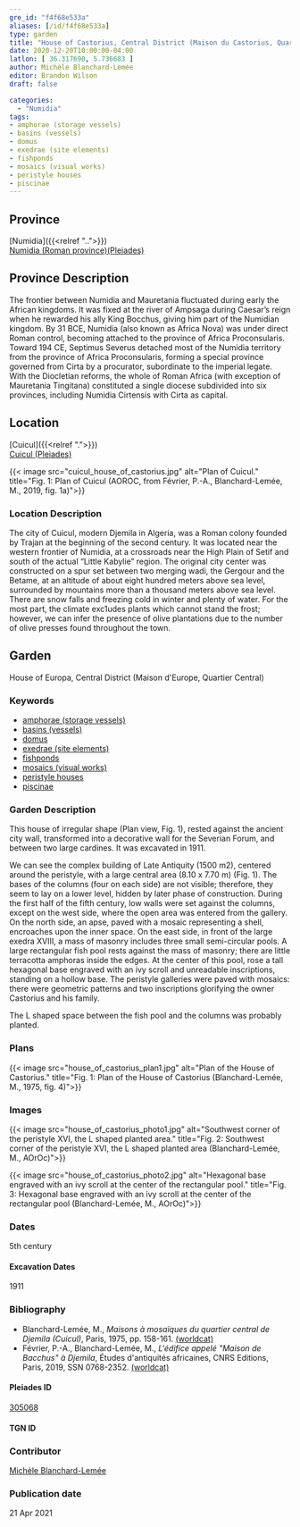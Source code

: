 ```yaml
---
gre_id: "f4f68e533a"
aliases: [/id/f4f68e533a]
type: garden
title: "House of Castorius, Central District (Maison du Castorius, Quartier central)"
date: 2020-12-20T10:00:00-04:00
latlon: [ 36.317690, 5.736683 ]
author: Michèle Blanchard-Lemée
editor: Brandon Wilson
draft: false

categories:
  - "Numidia"
tags:
- amphorae (storage vessels)
- basins (vessels)
- domus
- exedrae (site elements)
- fishponds
- mosaics (visual works)
- peristyle houses
- piscinae
---
```


## Province

[Numidia]({{<relref "..">}}) \
[Numidia (Roman province)(Pleiades)](https://pleiades.stoa.org/places/981539)

## Province Description

The frontier between Numidia and Mauretania fluctuated during early the African kingdoms. It was fixed at the river of Ampsaga during Caesar’s reign when he rewarded his ally King Bocchus, giving him part of the Numidian kingdom. By 31 BCE, Numidia (also known as Africa Nova) was under direct Roman control, becoming attached to the province of Africa Proconsularis. Toward 194 CE, Septimus Severus detached most of the Numidia territory from the province of Africa Proconsularis, forming a special province governed from Cirta by a procurator, subordinate to the imperial legate. With the Diocletian reforms, the whole of Roman Africa (with exception of Mauretania Tingitana) constituted a single diocese subdivided into six provinces, including Numidia Cirtensis with Cirta as capital.

## Location

[Cuicul]({{<relref ".">}}) \
[Cuicul (Pleiades)](https://pleiades.stoa.org/places/305068)

{{< image src="cuicul_house_of_castorius.jpg" alt="Plan of Cuicul." title="Fig. 1: Plan of Cuicul (AOROC, from Février, P.-A., Blanchard-Lemée, M., 2019, fig. 1a)">}}

### Location Description

The city of Cuicul, modern Djemila in Algeria, was a Roman colony founded by Trajan at the beginning of the second century. It was located near the western frontier of Numidia, at a crossroads near the High Plain of Setif and south of the actual “Little Kabylie” region. The original city center was constructed on a spur set between two merging wadi, the Gergour and the Betame, at an altitude of about eight hundred meters above sea level, surrounded by mountains more than a thousand meters above sea level. There are snow falls and freezing cold in winter and plenty of water. For the most part, the climate exc1udes plants which cannot stand the frost; however, we can infer the presence of olive plantations due to the number of olive presses found throughout the town.

<!--## Sublocation-->

<!--### Sublocation Description-->

## Garden

House of Europa, Central District (Maison d'Europe, Quartier Central)

### Keywords

- [amphorae (storage vessels)](http://vocab.getty.edu/page/aat/300148696)
- [basins (vessels)](http://vocab.getty.edu/page/aat/300045614)
- [domus](http://vocab.getty.edu/page/aat/300005506)
- [exedrae (site elements)](http://vocab.getty.edu/page/aat/300081589)
- [fishponds](http://vocab.getty.edu/page/aat/300008689)
- [mosaics (visual works)](http://vocab.getty.edu/page/aat/300015342)
- [peristyle houses](http://vocab.getty.edu/page/aat/300005452)
- [piscinae]( http://vocab.getty.edu/page/aat/300375619)

### Garden Description

This house of irregular shape (Plan view, Fig. 1), rested against the ancient city wall, transformed into a decorative wall for the Severian Forum, and between two large cardines. It was excavated in 1911.

We can see the complex building of Late Antiquity (1500 m2), centered around the peristyle, with a large central area (8.10 x 7.70 m) (Fig. 1). The bases of the columns (four on each side) are not visible; therefore, they seem to lay on a lower level, hidden by later phase of construction. During the first half of the fifth century, low walls were set against the columns, except on the west side, where the open area was entered from the gallery. On the north side, an apse, paved with a mosaic representing a shell, encroaches upon the inner space. On the east side, in front of the large exedra XVIII, a mass of masonry includes three small semi-circular pools. A large rectangular fish pool rests against the mass of masonry; there are little terracotta amphoras inside the edges. At the center of this pool, rose a tall hexagonal base engraved with an ivy scroll and unreadable inscriptions, standing on a hollow base. The peristyle galleries were paved with mosaics: there were geometric patterns and two inscriptions glorifying the owner Castorius and his family.

The  L shaped space between the fish pool and the columns was probably planted.

### Plans

{{< image src="house_of_castorius_plan1.jpg" alt="Plan of the House of Castorius." title="Fig. 1: Plan of the House of Castorius (Blanchard-Lemée, M., 1975, fig. 4)">}}

### Images
{{< image src="house_of_castorius_photo1.jpg" alt="Southwest corner of the peristyle XVI, the L shaped planted area." title="Fig. 2: Southwest corner of the peristyle XVI, the L shaped planted area (Blanchard-Lemée, M., AOrOc)">}}

{{< image src="house_of_castorius_photo2.jpg" alt="Hexagonal base engraved with an ivy scroll at the center of the rectangular pool." title="Fig. 3: Hexagonal base engraved with an ivy scroll at the center of the rectangular pool (Blanchard-Lemée, M., AOrOc)">}}

### Dates
5th century

#### Excavation Dates
1911

### Bibliography
*  Blanchard-Lemée, M., *Maisons à mosaïques du quartier central de Djemila (Cuicul)*, Paris, 1975, pp. 158-161. [(worldcat)](http://www.worldcat.org/oclc/461390883)
*  Février, P.-A., Blanchard-Lemée, M., *L'édifice appelé "Maison de Bacchus" à Djemila*, Études d'antiquités africaines, CNRS Editions, Paris, 2019, SSN 0768-2352. [(worldcat)](http://www.worldcat.org/oclc/1090653355)


#### Pleiades ID
[305068](https://pleiades.stoa.org/places/305068)
#### TGN ID

### Contributor

[Michèle Blanchard-Lemée](https://www.persee.fr/authority/396899)

### Publication date
21 Apr 2021
<!--07 July 2020-->

<!--### Related articles-->

<!-- Links to other related articles. Leave blank for now -->
